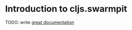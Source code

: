 # Introduction to cljs.swarmpit

TODO: write [great documentation](http://jacobian.org/writing/what-to-write/)
